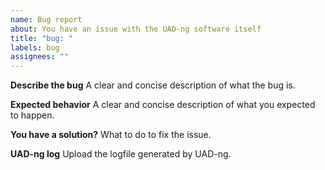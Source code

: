 ```yaml
---
name: Bug report
about: You have an issue with the UAD-ng software itself
title: "bug: "
labels: bug
assignees: ""
---
```


**Describe the bug**
A clear and concise description of what the bug is.

**Expected behavior**
A clear and concise description of what you expected to happen.

**You have a solution?**
What to do to fix the issue.

**UAD-ng log**
Upload the logfile generated by UAD-ng.
